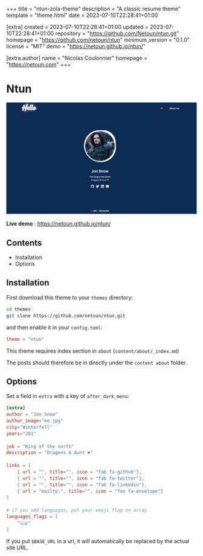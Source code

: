 
+++
title = "ntun-zola-theme"
description = "A classic resume theme"
template = "theme.html"
date = 2023-07-10T22:28:41+01:00

[extra]
created = 2023-07-10T22:28:41+01:00
updated = 2023-07-10T22:28:41+01:00
repository = "https://github.com/Netoun/ntun.git"
homepage = "https://github.com/netoun/ntun"
minimum_version = "0.1.0"
license = "MIT"
demo = "https://netoun.github.io/ntun/"

[extra.author]
name = "Nicolas Coulonnier"
homepage = "https://netoun.com"
+++        

# **Ntun**

![alt text](screenshot.png "Screenshoot")

**Live demo** : https://netoun.github.io/ntun/
## Contents

- Installation
- Options

## Installation
First download this theme to your `themes` directory:

```bash
cd themes
git clone https://github.com/netoun/ntun.git
```
and then enable it in your `config.toml`:

```toml
theme = "ntun"
```

This theme requires index section in `about` (`content/about/_index.md`)

The posts should therefore be in directly under the `content about` folder.

## Options

Set a field in `extra` with a key of `after_dark_menu`:

```toml
[extra]
author = "Jon Snow"
author_image="me.jpg"
city="Winterfell"
years="281"

job = "King of the north"
description = "Dragons & Aunt ❤️"

links = [
    { url = "", title="", icon = "fab fa-github"},
    { url = "", title="", icon = "fab fa-twitter"},
    { url = "", title="", icon = "fab fa-linkedin"},
    { url = "mailto:", title="", icon = "fas fa-envelope"}
]

# if you add languages, put your emoji flag on array
languages_flags = [
    "🇬🇧"
]
```

If you put `$BASE_URL` in a url, it will automatically be replaced by the actual
site URL.

        